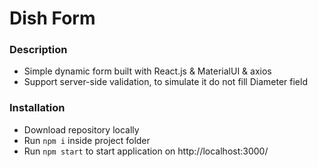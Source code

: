# Dish Form

### Description

- Simple dynamic form built with React.js & MaterialUI & axios
- Support server-side validation, to simulate it do not fill Diameter field

### Installation

- Download repository locally
- Run ```npm i``` inside project folder
- Run ```npm start``` to start application on http://localhost:3000/
